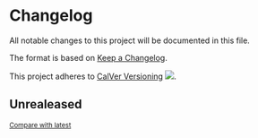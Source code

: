 <!-- AUTOMATICALLY GENERATED FILE - DO NOT DIRECTLY EDIT!

Direct edits will be gone after next CI build.
By: gk@axgk (Wed Aug 11 11:07:32 2021)
Command Line (see duties.py):

    /home/gk/miniconda3/envs/blog_py39/bin/doc pre_process \
     --fail_on_blacklisted_words \
     --patch_mkdocs_filewatch_ign_lp \
     --gen_theme_link \
     --gen_last_modify_date \
     --gen_change_log \
     --gen_change_log_versioning_stanza=calver \
     --gen_change_log \
     --gen_credits_page \
     --gen_auto_docs \
     --lit_prog_evaluation=md \
     --lit_prog_evaluation_timeout=5 \
     --lit_prog_on_err_keep_running=false
-->

# Changelog
All notable changes to this project will be documented in this file.

The format is based on [Keep a Changelog](http://keepachangelog.com/en/1.0.0/).

This project adheres to [CalVer Versioning](http://calver.org) ![](https://img.shields.io/badge/calver-YYYY.M.D-22bfda.svg).

## Unrealeased

<small>[Compare with latest](https://github.com/AXGKl/blog/compare/45bc18a6ab9ed9d2ac280ae113899a55ee4d827c...HEAD)</small>

